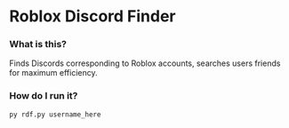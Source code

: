# Roblox Discord Finder

### What is this?
Finds Discords corresponding to Roblox accounts, searches users friends for maximum efficiency.

### How do I run it?
```py rdf.py username_here```
